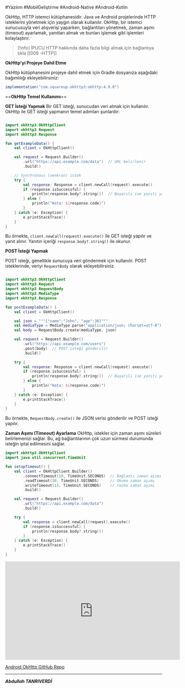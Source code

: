 #Yazılım #MobilGeliştirme #Android-Native #Android-Kotlin 


OkHttp, HTTP istemci kütüphanesidir. Java ve Android projelerinde HTTP isteklerini yönetmek için yaygın olarak kullanılır. OkHttp, bir istemci sunucusuyla veri alışverişi yaparken, bağlantıları yönetmek, zaman aşımı (timeout) ayarlamak, yanıtları almak ve bunları işlemek gibi işlemleri kolaylaştırır.


> [!info] İPUCU
> HTTP hakkında daha fazla bilgi almak için bağlantıya tıkla [[009 -HTTP]]

**OkHttp'yi Projeye Dahil Etme**

OkHttp kütüphanesini projeye dahil etmek için Gradle dosyanıza aşağıdaki bağımlılığı ekleyebilirsiniz:
```gradle
implementation("com.squareup.okhttp3:okhttp:4.9.0")

```

==**OkHttp Temel Kullanımı**==

 **GET İsteği Yapmak**
Bir GET isteği, sunucudan veri almak için kullanılır. OkHttp ile GET isteği yapmanın temel adımları şunlardır:
```kotlin

import okhttp3.OkHttpClient
import okhttp3.Request
import okhttp3.Response

fun getExampleData() {
    val client = OkHttpClient()

    val request = Request.Builder()
        .url("https://api.example.com/data")  // URL belirlenir
        .build()

    // Synchronous (senkron) istek
    try {
        val response: Response = client.newCall(request).execute()
        if (response.isSuccessful) {
            println(response.body?.string())  // Başarılı ise yanıtı yazdır
        } else {
            println("Hata: ${response.code}")
        }
    } catch (e: Exception) {
        e.printStackTrace()
    }
}


```
Bu örnekte, `client.newCall(request).execute()` ile GET isteği yapılır ve yanıt alınır. Yanıtın içeriği `response.body?.string()` ile okunur.



**POST İsteği Yapmak**

POST isteği, genellikle sunucuya veri göndermek için kullanılır. POST isteklerinde, veriyi `RequestBody` olarak ekleyebilirsiniz.
```kotlin

import okhttp3.OkHttpClient
import okhttp3.Request
import okhttp3.RequestBody
import okhttp3.MediaType
import okhttp3.Response

fun postExampleData() {
    val client = OkHttpClient()

    val json = """{"name":"John", "age":30}"""
    val mediaType = MediaType.parse("application/json; charset=utf-8")
    val body = RequestBody.create(mediaType, json)

    val request = Request.Builder()
        .url("https://api.example.com/users")
        .post(body)  // POST isteği gönderilir
        .build()

    try {
        val response: Response = client.newCall(request).execute()
        if (response.isSuccessful) {
            println(response.body?.string())  // Başarılı ise yanıtı yazdır
        } else {
            println("Hata: ${response.code}")
        }
    } catch (e: Exception) {
        e.printStackTrace()
    }
}


```

Bu örnekte, `RequestBody.create()` ile JSON verisi gönderilir ve POST isteği yapılır.



**Zaman Aşımı (Timeout) Ayarlama**
OkHttp, istekler için zaman aşımı süreleri belirlemenizi sağlar. Bu, ağ bağlantılarının çok uzun sürmesi durumunda isteğin iptal edilmesini sağlar.

```kotlin
import okhttp3.OkHttpClient
import java.util.concurrent.TimeUnit

fun setupTimeout() {
    val client = OkHttpClient.Builder()
        .connectTimeout(10, TimeUnit.SECONDS)  // Bağlantı zaman aşımı
        .readTimeout(30, TimeUnit.SECONDS)     // Okuma zaman aşımı
        .writeTimeout(15, TimeUnit.SECONDS)    // Yazma zaman aşımı
        .build()

    val request = Request.Builder()
        .url("https://api.example.com/data")
        .build()

    try {
        val response = client.newCall(request).execute()
        if (response.isSuccessful) {
            println(response.body?.string())
        }
    } catch (e: Exception) {
        e.printStackTrace()
    }
}


```

<iframe width="560" height="315" src="https://www.youtube.com/embed/IOTj29_e7A4" frameborder="0" allow="accelerometer; autoplay; encrypted-media; gyroscope; picture-in-picture" allowfullscreen></iframe>

[Android OkHttp GitHub Repo](https://github.com/abdullah-tanriverdi/AndroidOkHttp)

--- 

***Abdullah TANRIVERDİ***



